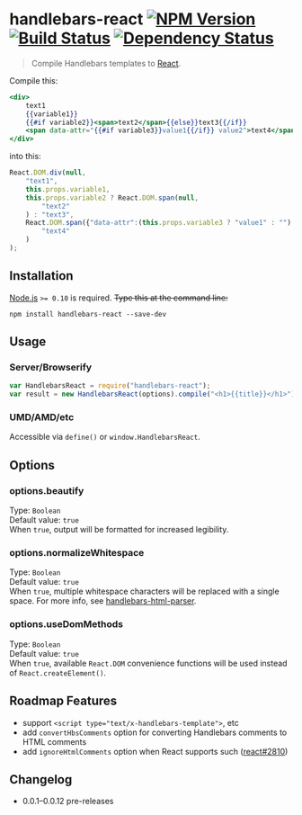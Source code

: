 # handlebars-react [![NPM Version][npm-image]][npm-url] [![Build Status][travis-image]][travis-url] [![Dependency Status][david-image]][david-url]
> Compile Handlebars templates to [React](https://facebook.github.io/react/).

Compile this:
```handlebars
<div>
	text1
	{{variable1}}
	{{#if variable2}}<span>text2</span>{{else}}text3{{/if}}
	<span data-attr="{{#if variable3}}value1{{/if}} value2">text4</span>
</div>
```
into this:
```js
React.DOM.div(null,
	"text1",
	this.props.variable1,
	this.props.variable2 ? React.DOM.span(null,
		"text2"
	) : "text3",
	React.DOM.span({"data-attr":(this.props.variable3 ? "value1" : "") + " value2"},
		"text4"
	)
);
```


## Installation
[Node.js](http://nodejs.org/) `>= 0.10` is required. ~~Type this at the command line:~~
```shell
npm install handlebars-react --save-dev
```


## Usage
### Server/Browserify
```js
var HandlebarsReact = require("handlebars-react");
var result = new HandlebarsReact(options).compile("<h1>{{title}}</h1>");
```
### UMD/AMD/etc
Accessible via `define()` or `window.HandlebarsReact`.


## Options

### options.beautify
Type: `Boolean`  
Default value: `true`  
When `true`, output will be formatted for increased legibility.

### options.normalizeWhitespace
Type: `Boolean`  
Default value: `true`  
When `true`, multiple whitespace characters will be replaced with a single space. For more info, see [handlebars-html-parser](https://github.com/stevenvachon/handlebars-html-parser).

### options.useDomMethods
Type: `Boolean`  
Default value: `true`  
When `true`, available `React.DOM` convenience functions will be used instead of `React.createElement()`.


## Roadmap Features
* support `<script type="text/x-handlebars-template">`, etc
* add `convertHbsComments` option for converting Handlebars comments to HTML comments
* add `ignoreHtmlComments` option when React supports such ([react#2810](https://github.com/facebook/react/issues/2810))


## Changelog
* 0.0.1–0.0.12 pre-releases


[npm-image]: https://img.shields.io/npm/v/handlebars-react.svg
[npm-url]: https://npmjs.org/package/handlebars-react
[travis-image]: https://img.shields.io/travis/stevenvachon/handlebars-react.svg
[travis-url]: https://travis-ci.org/stevenvachon/handlebars-react
[david-image]: https://img.shields.io/david/stevenvachon/handlebars-react.svg
[david-url]: https://david-dm.org/stevenvachon/handlebars-react
